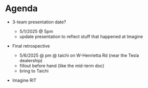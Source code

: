 # Agenda
- 3-team presentation date?
    - 5/1/2025 @ 5pm
    - update presentation to reflect stuff that happened at Imagine
    
- Final retrospective
    - 5/6/2025 @ pm @ taichi on W-Henrietta Rd (near the Tesla dealership)
    - fillout before hand (like the mid-term doc)
    - bring to Taichi

- Imagine RIT